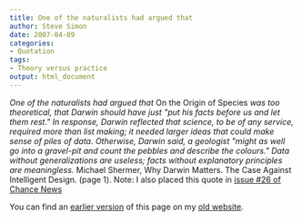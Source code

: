 ```yaml
---
title: One of the naturalists had argued that
author: Steve Simon
date: 2007-04-09
categories:
- Quotation
tags:
- Theory versus practice
output: html_document
---
```


*One of the naturalists had argued that* On the Origin of Species *was too theoretical, that Darwin should have just "put his facts before us and let them rest." In response, Darwin reflected that science, to be of any service, required more than list making; it needed larger ideas that could make sense of piles of data. Otherwise, Darwin said, a geologist "might as well go into a gravel-pit and count the pebbles and describe the colours." Data without generalizations are useless; facts without explanatory principles are meaningless.* Michael Shermer, Why Darwin Matters. The Case Against Intelligent Design. (page 1). Note: I also placed this quote in [issue #26 of Chance News][cha1]

You can find an [earlier version][sim1] of this page on my [old website][sim2].

[sim1]: http://www.pmean.com/07/OneOfTheNaturalists.html
[sim2]: http://www.pmean.com


[cha1]: http://chance.dartmouth.edu/chancewiki/index.php/Chance_News_26
